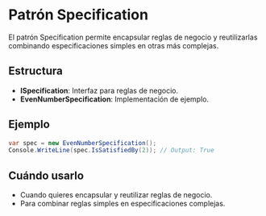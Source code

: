 # Patrón Specification

El patrón Specification permite encapsular reglas de negocio y reutilizarlas combinando especificaciones simples en otras más complejas.

## Estructura

- **ISpecification**: Interfaz para reglas de negocio.
- **EvenNumberSpecification**: Implementación de ejemplo.

## Ejemplo

```csharp
var spec = new EvenNumberSpecification();
Console.WriteLine(spec.IsSatisfiedBy(2)); // Output: True
```

## Cuándo usarlo

- Cuando quieres encapsular y reutilizar reglas de negocio.
- Para combinar reglas simples en especificaciones complejas.
